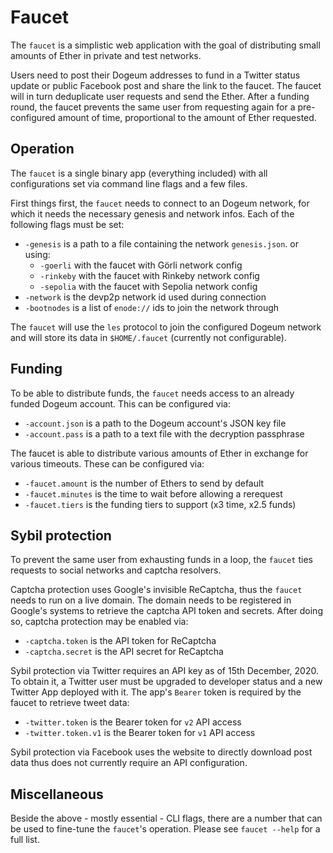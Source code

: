 # Faucet

The `faucet` is a simplistic web application with the goal of distributing small amounts of Ether in private and test networks.

Users need to post their Dogeum addresses to fund in a Twitter status update or public Facebook post and share the link to the faucet. The faucet will in turn deduplicate user requests and send the Ether. After a funding round, the faucet prevents the same user from requesting again for a pre-configured amount of time, proportional to the amount of Ether requested.

## Operation

The `faucet` is a single binary app (everything included) with all configurations set via command line flags and a few files.

First things first, the `faucet` needs to connect to an Dogeum network, for which it needs the necessary genesis and network infos. Each of the following flags must be set:

- `-genesis` is a path to a file containing the network `genesis.json`. or using:
  - `-goerli` with the faucet with Görli network config
  - `-rinkeby` with the faucet with Rinkeby network config
  - `-sepolia` with the faucet with Sepolia network config
- `-network` is the devp2p network id used during connection
- `-bootnodes` is a list of `enode://` ids to join the network through

The `faucet` will use the `les` protocol to join the configured Dogeum network and will store its data in `$HOME/.faucet` (currently not configurable).

## Funding

To be able to distribute funds, the `faucet` needs access to an already funded Dogeum account. This can be configured via:

- `-account.json` is a path to the Dogeum account's JSON key file
- `-account.pass` is a path to a text file with the decryption passphrase

The faucet is able to distribute various amounts of Ether in exchange for various timeouts. These can be configured via:

- `-faucet.amount` is the number of Ethers to send by default
- `-faucet.minutes` is the time to wait before allowing a rerequest
- `-faucet.tiers` is the funding tiers to support  (x3 time, x2.5 funds)

## Sybil protection

To prevent the same user from exhausting funds in a loop, the `faucet` ties requests to social networks and captcha resolvers.

Captcha protection uses Google's invisible ReCaptcha, thus the `faucet` needs to run on a live domain. The domain needs to be registered in Google's systems to retrieve the captcha API token and secrets. After doing so, captcha protection may be enabled via:

- `-captcha.token` is the API token for ReCaptcha
- `-captcha.secret` is the API secret for ReCaptcha

Sybil protection via Twitter requires an API key as of 15th December, 2020. To obtain it, a Twitter user must be upgraded to developer status and a new Twitter App deployed with it. The app's `Bearer` token is required by the faucet to retrieve tweet data:

- `-twitter.token` is the Bearer token for `v2` API access
- `-twitter.token.v1` is the Bearer token for `v1` API access

Sybil protection via Facebook uses the website to directly download post data thus does not currently require an API configuration. 

## Miscellaneous

Beside the above - mostly essential - CLI flags, there are a number that can be used to fine-tune the `faucet`'s operation. Please see `faucet --help` for a full list.
